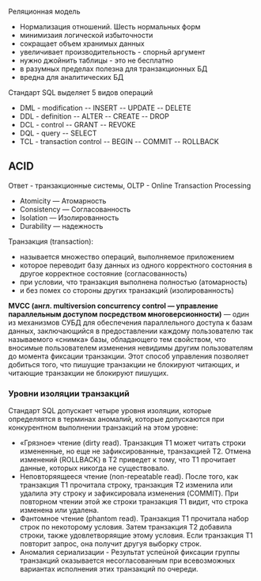 Реляционная модель
- Нормализация отношений. Шесть нормальных форм
- минимизаия логической избыточности
- сокращает объем хранимых данных
- увеличивает производительность - спорньй аргумент
- нужно джойнить таблицы - это не бесплатно
- в разумных пределах полезна для транзакционных БД
- вредна для аналитических БД

Стандарт SQL выделяет 5 видов операций
- DML - modification
-- INSERT
-- UPDATE
-- DELETE
- DDL - definition
-- ALTER
-- CREATE
-- DROP
- DCL - control
-- GRANT
-- REVOKE
- DQL - query
-- SELECT
- TCL - transaction control
-- BEGIN
-- COMMIT
-- ROLLBACK

  
## ACID
Ответ - транзакционные системы, OLTP - Online Transaction Processing
- Atomicity — Атомарность
- Consistency — Согласованность
- Isolation — Изолированность
- Durability — надежность

Транзакция (transaction):
- называется множество операций, выполняемое приложением
- которое переводит базу данных из одного корректного состояния в
другое корректное состояние (согласованность)
- при условии, что транзакция выполнена полностью (атомарность)
- и без помех со стороны других транзакций (изолированность)

**MVCC (англ. multiversion concurrency control — управление параллельным доступом посредством многоверсионности)** — один из механизмов СУБД для обеспечения параллельного доступа к базам данных, заключающийся в предоставлении каждому пользователю так называемого «снимка» базы, обладающего тем свойством, что вносимые пользователем изменения невидимы другим пользователям до момента фиксации транзакции. Этот способ управления позволяет добиться того, что пишущие транзакции не блокируют читающих, и читающие транзакции не блокируют пишущих.

### Уровни изоляции транзакций
Стандарт SQL допускает четыре уровня изоляции, которые определяятся в терминах аномалий,
которые допускаются при конкурентном выполнении транзакций на этом уровне:
- «Грязное» чтение (dirty read). Транзакция T1 может читать строки измененные, но еще не
зафиксированные, транзакцией T2. Отмена изменений (ROLLBACK) в T2 приведет к тому, что T1
прочитает данные, которых никогда не существовало.
- Неповторяящееся чтение (non-repeatable read). После того, как транзакция T1 прочитала
строку, транзакция T2 изменила или удалила эту строку и зафиксировала изменения (COMMIT).
При повторном чтении этой же строки транзакция T1 видит, что строка изменена или удалена.
- Фантомное чтение (phantom read). Транзакция T1 прочитала набор строк по некоторому
условия. Затем транзакция T2 добавила строки, также удовлетворяящие этому условия. Если
транзакция T1 повторит запрос, она получит другуя выборку строк.
- Аномалия сериализации - Результат успеúной фиксации группы транзакций оказывается
несогласованным при всевозможных вариантах исполнения этих транзакций по очереди.
